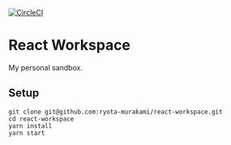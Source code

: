 [![CircleCI](https://circleci.com/gh/ryota-murakami/full-scratch-workspace.svg?style=svg)](https://circleci.com/gh/ryota-murakami/full-scratch-workspace)

# React Workspace
My personal sandbox.

## Setup

```
git clone git@github.com:ryota-murakami/react-workspace.git
cd react-workspace
yarn install
yarn start
```